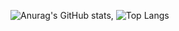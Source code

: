 ![Anurag's GitHub stats](https://github-readme-stats.vercel.app/api?username=NicolasMO&show_icons=true&theme=dracula&include_all_commits=true&count_private=true),
![Top Langs](https://github-readme-stats.vercel.app/api/top-langs/?username=NicolasMO&layout=compact&langs_count=7&theme=dracula)
